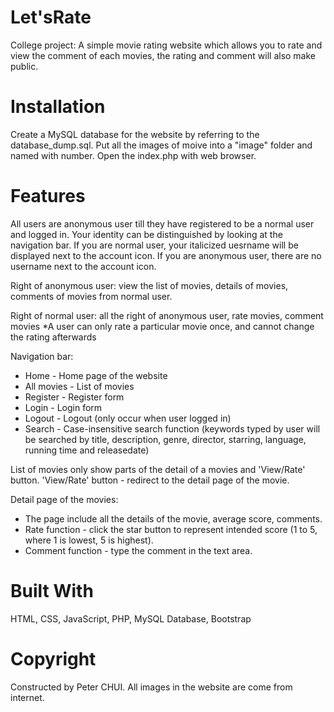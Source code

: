 # Let'sRate 
College project: A simple movie rating website which allows you to rate and view the comment of each movies, the rating and comment will also make public.

# Installation
Create a MySQL database for the website by referring to the database_dump.sql.
Put all the images of moive into a "image" folder and named with number. 
Open the index.php with web browser.

# Features
All users are anonymous user till they have registered to be a normal user and logged in.
Your identity can be distinguished by looking at the navigation bar.
If you are normal user, your italicized uesrname will be displayed next to the account icon.
If you are anonymous user, there are no username next to the account icon.

Right of anonymous user: 
view the list of movies, details of movies, comments of movies from normal user.

Right of normal user:
all the right of anonymous user, rate movies, comment movies
*A user can only rate a particular movie once, and cannot change the rating afterwards

Navigation bar:
* Home - Home page of the website
* All movies - List of movies
* Register - Register form
* Login - Login form
* Logout - Logout (only occur when user logged in)
* Search - Case-insensitive search function (keywords typed by user will be searched by title, description, genre, director, starring, language, running time and releasedate)

List of movies only show parts of the detail of a movies and 'View/Rate' button.
'View/Rate' button - redirect to the detail page of the movie.

Detail page of the movies:
* The page include all the details of the movie, average score, comments.
* Rate function - click the star button to represent intended score (1 to 5, where 1 is lowest, 5 is highest).
* Comment function - type the comment in the text area.

# Built With
HTML, CSS, JavaScript, PHP, MySQL Database, Bootstrap

# Copyright
Constructed by Peter CHUI.
All images in the website are come from internet.
